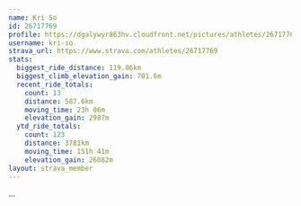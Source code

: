 ```yaml
---
name: Kri So
id: 26717769
profile: https://dgalywyr863hv.cloudfront.net/pictures/athletes/26717769/7761026/13/large.jpg
username: kri-so
strava_url: https://www.strava.com/athletes/26717769
stats:
  biggest_ride_distance: 119.06km
  biggest_climb_elevation_gain: 701.6m
  recent_ride_totals:
    count: 13
    distance: 587.6km
    moving_time: 23h 06m
    elevation_gain: 2987m
  ytd_ride_totals:
    count: 123
    distance: 3781km
    moving_time: 151h 41m
    elevation_gain: 26082m
layout: strava_member
--- 
```

...
